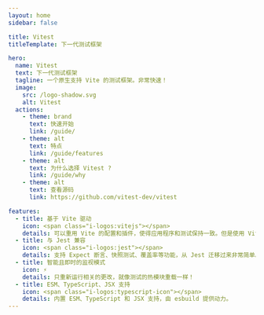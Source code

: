 ```yaml
---
layout: home
sidebar: false

title: Vitest
titleTemplate: 下一代测试框架

hero:
  name: Vitest
  text: 下一代测试框架
  tagline: 一个原生支持 Vite 的测试框架。非常快速！
  image:
    src: /logo-shadow.svg
    alt: Vitest
  actions:
    - theme: brand
      text: 快速开始
      link: /guide/
    - theme: alt
      text: 特点
      link: /guide/features
    - theme: alt
      text: 为什么选择 Vitest ?
      link: /guide/why
    - theme: alt
      text: 查看源码
      link: https://github.com/vitest-dev/vitest

features:
  - title: 基于 Vite 驱动
    icon: <span class="i-logos:vitejs"></span>
    details: 可以重用 Vite 的配置和插件，使得应用程序和测试保持一致。但是使用 Vitest 并不需要使用 Vite！
  - title: 与 Jest 兼容
    icon: <span class="i-logos:jest"></span>
    details: 支持 Expect 断言、快照测试、覆盖率等功能，从 Jest 迁移过来非常简单。
  - title: 智能且即时的监视模式
    icon: ⚡
    details: 只重新运行相关的更改，就像测试的热模块重载一样！
  - title: ESM、TypeScript、JSX 支持
    icon: <span class="i-logos:typescript-icon"></span>
    details: 内置 ESM、TypeScript 和 JSX 支持，由 esbuild 提供动力。
---
```

